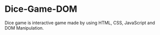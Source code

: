 # Dice-Game-DOM
Dice game is interactive game made by using HTML, CSS, JavaScript and DOM Manipulation.
